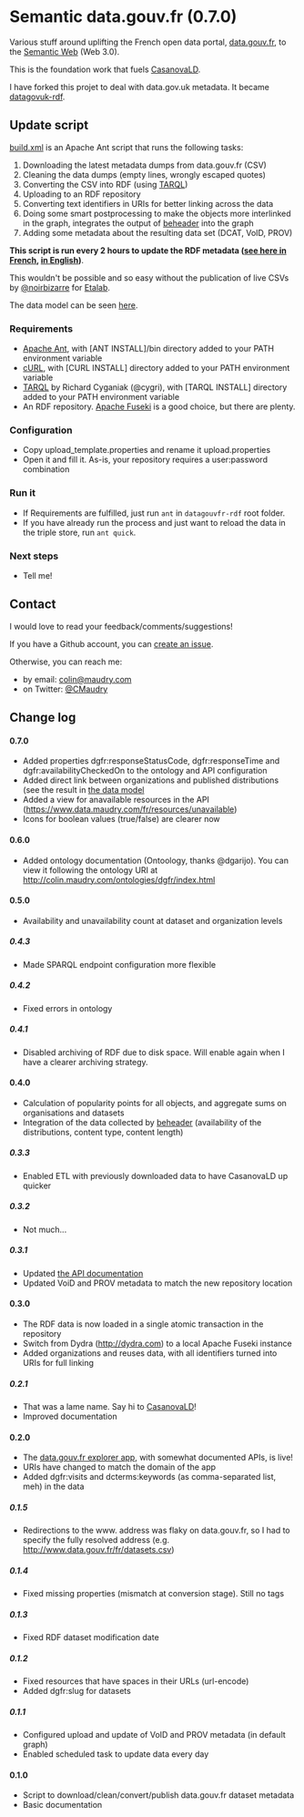 Semantic data.gouv.fr (0.7.0)
==============

Various stuff around uplifting the French open data portal, [data.gouv.fr](http://data.gouv.fr/en), to the [Semantic Web](http://www.w3.org/standards/semanticweb) (Web 3.0).

This is the foundation work that fuels [CasanovaLD](https://translate.google.com/translate?sl=fr&tl=en&js=y&prev=_t&hl=fr&ie=UTF-8&u=https%3A%2F%2Fwww.data.maudry.com%2Ffr&edit-text=).

I have forked this projet to deal with data.gov.uk metadata. It became [datagovuk-rdf](https://github.com/ColinMaudry/datagovuk-rdf).

## Update script

[build.xml](build.xml) is an Apache Ant script that runs the following tasks:

1. Downloading the latest metadata dumps from data.gouv.fr (CSV)
1. Cleaning the data dumps (empty lines, wrongly escaped quotes)
1. Converting the CSV into RDF (using [TARQL](https://github.com/cygri/tarql))
1. Uploading to an RDF repository
1. Converting text identifiers in URIs for better linking across the data
3. Doing some smart postprocessing to make the objects more interlinked in the graph, integrates the output of [beheader](https://github.com/ColinMaudry/beheader) into the graph
1. Adding some metadata about the resulting data set (DCAT, VoID, PROV)

**This script is run every 2 hours to update the RDF metadata ([see here in French](https://www.data.gouv.fr/fr/datasets/metadonnees-des-jeux-de-donnees-publies-sur-data-gouv-fr-1/), [in English](https://translate.google.com/translate?sl=fr&tl=en&js=y&prev=_t&hl=fr&ie=UTF-8&u=https%3A%2F%2Fwww.data.gouv.fr%2Ffr%2Fdatasets%2Fmetadonnees-des-jeux-de-donnees-publies-sur-data-gouv-fr-rdf-web-semantique%2F&edit-text=))**.

This wouldn't be possible and so easy without the publication of live CSVs by [@noirbizarre](https://twitter.com/noirbizarre) for [Etalab](https://twitter.com/etalab).

The data model can be seen [here](https://www.lucidchart.com/documents/view/6011b6e0-6a85-413a-8279-0588b0f10992).

### Requirements

- [Apache Ant](http://ant.apache.org/bindownload.cgi), with [ANT INSTALL]/bin directory added to your PATH environment variable
- [cURL](http://curl.haxx.se/download.html), with [CURL INSTALL] directory added to your PATH environment variable
- [TARQL](https://github.com/cygri/tarql) by Richard Cyganiak (@cygri), with [TARQL INSTALL] directory added to your PATH environment variable
- An RDF repository. [Apache Fuseki](https://jena.apache.org/documentation/fuseki2/) is a good choice, but there are plenty.

### Configuration

- Copy upload_template.properties and rename it upload.properties
- Open it and fill it. As-is, your repository requires a user:password combination

### Run it

- If Requirements are fulfilled, just run `ant` in `datagouvfr-rdf` root folder.
- If you have already run the process and just want to reload the data in the triple store, run `ant quick`.

### Next steps

- Tell me!

## Contact

I would love to read your feedback/comments/suggestions!

If you have a Github account, you can [create an issue](https://github.com/ColinMaudry/datagouvfr-rdf/issues/new).

Otherwise, you can reach me:

- by email: colin@maudry.com
- on Twitter: [@CMaudry](https://twitter.com/CMaudry)

## Change log

#### 0.7.0

* Added properties dgfr:responseStatusCode, dgfr:responseTime and dgfr:availabilityCheckedOn to the ontology and API configuration
* Added direct link between organizations and published distributions (see the result in [the data model]((https://www.lucidchart.com/documents/view/6011b6e0-6a85-413a-8279-0588b0f10992))
* Added a view for anavailable resources in the API (https://www.data.maudry.com/fr/resources/unavailable)
* Icons for boolean values (true/false) are clearer now

#### 0.6.0

- Added ontology documentation (Ontoology, thanks @dgarijo). You can view it following the ontology URI at http://colin.maudry.com/ontologies/dgfr/index.html

#### 0.5.0

- Availability and unavailability count at dataset and organization levels

##### 0.4.3

- Made SPARQL endpoint configuration more flexible

##### 0.4.2

- Fixed errors in ontology

##### 0.4.1

- Disabled archiving of RDF due to disk space. Will enable again when I have a clearer archiving strategy.

#### 0.4.0

- Calculation of popularity points for all objects, and aggregate sums on organisations and datasets
- Integration of the data collected by [beheader](https://github.com/ColinMaudry/beheader) (availability of the distributions, content type, content length)

##### 0.3.3

- Enabled ETL with previously downloaded data to have CasanovaLD up quicker 

##### 0.3.2

- Not much...

##### 0.3.1

- Updated [the API documentation](https://www.data.maudry.com/fr/.doc#api)
- Updated VoiD and PROV metadata to match the new repository location

#### 0.3.0

- The RDF data is now loaded in a single atomic transaction in the repository
- Switch from Dydra (http://dydra.com) to a local Apache Fuseki instance
- Added organizations and reuses data, with all identifiers turned into URIs for full linking

##### 0.2.1

- That was a lame name. Say hi to [CasanovaLD](https://translate.google.com/translate?sl=fr&tl=en&js=y&prev=_t&hl=fr&ie=UTF-8&u=https%3A%2F%2Fwww.data.maudry.com%2Ffr&edit-text=)!
- Improved documentation

#### 0.2.0

- The [data.gouv.fr explorer app](https://translate.google.com/translate?sl=fr&tl=en&js=y&prev=_t&hl=fr&ie=UTF-8&u=https%3A%2F%2Fwww.data.maudry.com%2Ffr&edit-text=), with somewhat documented APIs, is live!
- URIs have changed to match the domain of the app
- Added dgfr:visits and dcterms:keywords (as comma-separated list, meh) in the data 

##### 0.1.5

- Redirections to the www. address was flaky on data.gouv.fr, so I had to specify the fully resolved address (e.g. http://www.data.gouv.fr/fr/datasets.csv)

##### 0.1.4

- Fixed missing properties (mismatch at conversion stage). Still no tags

##### 0.1.3

- Fixed RDF dataset modification date

##### 0.1.2

- Fixed resources that have spaces in their URLs (url-encode)
- Added dgfr:slug for datasets

##### 0.1.1

- Configured upload and update of VoID and PROV metadata (in default graph)
- Enabled scheduled task to update data every day

#### 0.1.0

- Script to download/clean/convert/publish data.gouv.fr dataset metadata
- Basic documentation





